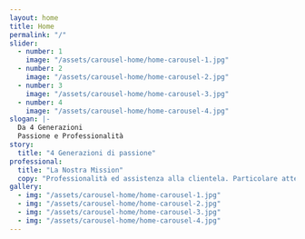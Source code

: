 ```yaml
---
layout: home
title: Home
permalink: "/"
slider:
  - number: 1
    image: "/assets/carousel-home/home-carousel-1.jpg"
  - number: 2
    image: "/assets/carousel-home/home-carousel-2.jpg"
  - number: 3
    image: "/assets/carousel-home/home-carousel-3.jpg"
  - number: 4
    image: "/assets/carousel-home/home-carousel-4.jpg"
slogan: |-
  Da 4 Generazioni
  Passione e Professionalità
story:
  title: "4 Generazioni di passione"
professional:
  title: "La Nostra Mission"
  copy: "Professionalità ed assistenza alla clientela. Particolare attenzione a prodotti ad alta tecnologia e comfort. Da sempre … un passo avanti."
gallery:
  - img: "/assets/carousel-home/home-carousel-1.jpg"
  - img: "/assets/carousel-home/home-carousel-2.jpg"
  - img: "/assets/carousel-home/home-carousel-3.jpg"
  - img: "/assets/carousel-home/home-carousel-4.jpg"
---
```

